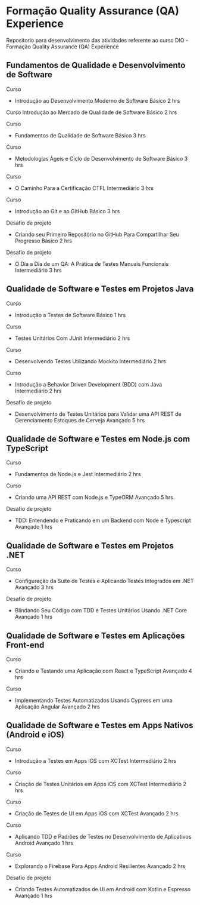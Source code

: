 # Formação Quality Assurance (QA) Experience
Repositorio para desenvolvimento das atividades referente ao curso DIO - Formação Quality Assurance (QA) Experience

## Fundamentos de Qualidade e Desenvolvimento de Software

Curso
- Introdução ao Desenvolvimento Moderno de Software
Básico
2 hrs

Curso
Introdução ao Mercado de Qualidade de Software
Básico
2 hrs

Curso
- Fundamentos de Qualidade de Software
Básico
3 hrs

Curso
- Metodologias Ágeis e Ciclo de Desenvolvimento de Software
Básico
3 hrs

Curso
- O Caminho Para a Certificação CTFL
Intermediário
3 hrs

Curso
- Introdução ao Git e ao GitHub
Básico
3 hrs

Desafio de projeto
- Criando seu Primeiro Repositório no GitHub Para Compartilhar Seu Progresso
Básico
2 hrs

Desafio de projeto
- O Dia a Dia de um QA: A Prática de Testes Manuais Funcionais
Intermediário
3 hrs

## Qualidade de Software e Testes em Projetos Java

Curso
- Introdução a Testes de Software
Básico
1 hrs

Curso
- Testes Unitários Com JUnit
Intermediário
2 hrs

Curso
- Desenvolvendo Testes Utilizando Mockito
Intermediário
2 hrs

Curso
- Introdução a Behavior Driven Development (BDD) com Java
Intermediário
2 hrs

Desafio de projeto
- Desenvolvimento de Testes Unitários para Validar uma API REST de Gerenciamento Estoques de Cerveja
Avançado
5 hrs

## Qualidade de Software e Testes em Node.js com TypeScript

Curso
- Fundamentos de Node.js e Jest
Intermediário
2 hrs

Curso
- Criando uma API REST com Node.js e TypeORM
Avançado
5 hrs

Desafio de projeto
- TDD: Entendendo e Praticando em um Backend com Node e Typescript
Avançado
1 hrs

## Qualidade de Software e Testes em Projetos .NET

Curso
- Configuração da Suíte de Testes e Aplicando Testes Integrados em .NET
Avançado
3 hrs

Desafio de projeto
- Blindando Seu Código com TDD e Testes Unitários Usando .NET Core
Avançado
1 hrs

## Qualidade de Software e Testes em Aplicações Front-end

Curso
- Criando e Testando uma Aplicação com React e TypeScript
Avançado
4 hrs

Curso
- Implementando Testes Automatizados Usando Cypress em uma Aplicação Angular
Avançado
2 hrs

## Qualidade de Software e Testes em Apps Nativos (Android e iOS)

Curso
- Introdução a Testes em Apps iOS com XCTest
Intermediário
2 hrs

Curso
- Criação de Testes Unitários em Apps iOS com XCTest
Intermediário
2 hrs

Curso
- Criação de Testes de UI em Apps iOS com XCTest
Avançado
2 hrs

Curso
- Aplicando TDD e Padrões de Testes no Desenvolvimento de Aplicativos Android
Avançado
1 hrs

Curso
- Explorando o Firebase Para Apps Android Resilientes
Avançado
2 hrs

Desafio de projeto
- Criando Testes Automatizados de UI em Android com Kotlin e Espresso
Avançado
1 hrs
